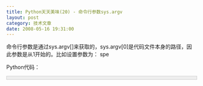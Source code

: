 ```yaml
---
title: Python天天美味(20) - 命令行参数sys.argv
layout: post
category: 技术文章
date: 2008-05-16 19:31:00
---
```


命令行参数是通过sys.argv[]来获取的，sys.argv[0]是代码文件本身的路径，因此参数是从1开始的。比如设置参数为： spe

Python代码：

<div style="border: 1px solid #cccccc; padding: 4px 5px 4px 4px; background-color: #eeeeee; font-size: 13px; width: 98%;"><!--

Code highlighting produced by Actipro CodeHighlighter (freeware)

http://www.CodeHighlighter.com/

-->![](http://www.cnblogs.com/Images/OutliningIndicators/None.gif)<span style="color: #0000ff;">import</span><span style="color: #000000;">&nbsp;os,&nbsp;sys

![](http://www.cnblogs.com/Images/OutliningIndicators/None.gif)os.system(sys.argv[</span><span style="color: #000000;">1</span><span style="color: #000000;">])</span></div>
带参数执行 python xxx.py spe

os.system 是用来执行命令行的。因此该程序会接收到第一个参数spe，然后在命令行里执行spe，这样，spe（Python IDE）就打开了。

#### [Python  天天美味系列（总）](http://www.cnblogs.com/coderzh/archive/2008/07/08/pythoncookbook.html)
  
[Python    天天美味(18) - linecache.getline()读取文件中特定一行](http://www.cnblogs.com/coderzh/archive/2008/05/10/1191641.html) &nbsp;
  
[Python    天天美味(19) - 时间处理datetime](http://www.cnblogs.com/coderzh/archive/2008/05/16/1201074.html) &nbsp;
  
[Python    天天美味(20) - 命令行参数sys.argv](http://www.cnblogs.com/coderzh/archive/2008/05/16/1201079.html)&nbsp; &nbsp;
  
[Python    天天美味(21) - httplib，smtplib](http://www.cnblogs.com/coderzh/archive/2008/05/17/1201449.html) &nbsp;
  
[Python    天天美味(22) - 拷贝对象（深拷贝deepcopy与浅拷贝copy）](http://www.cnblogs.com/coderzh/archive/2008/05/17/1201506.html) &nbsp;
...
